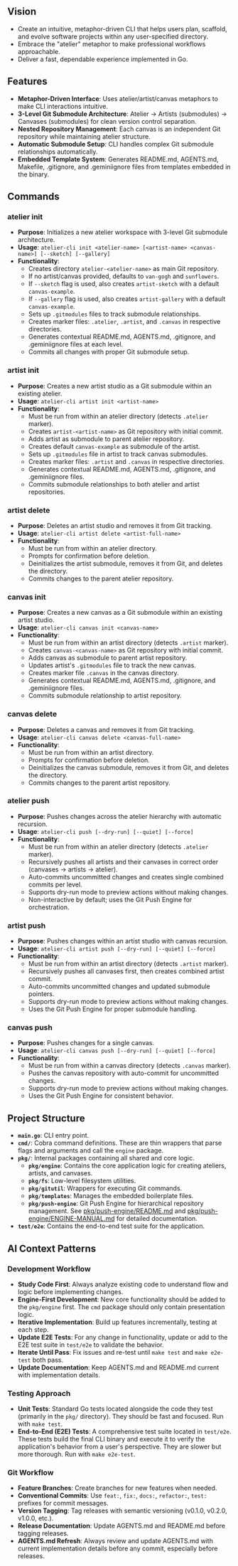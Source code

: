 ## Vision
- Create an intuitive, metaphor-driven CLI that helps users plan, scaffold, and evolve software projects within any user-specified directory.
- Embrace the "atelier" metaphor to make professional workflows approachable.
- Deliver a fast, dependable experience implemented in Go.

## Features
- **Metaphor-Driven Interface**: Uses atelier/artist/canvas metaphors to make CLI interactions intuitive.
- **3-Level Git Submodule Architecture**: Atelier → Artists (submodules) → Canvases (submodules) for clean version control separation.
- **Nested Repository Management**: Each canvas is an independent Git repository while maintaining atelier structure.
- **Automatic Submodule Setup**: CLI handles complex Git submodule relationships automatically.
- **Embedded Template System**: Generates README.md, AGENTS.md, Makefile, .gitignore, and .geminiignore files from templates embedded in the binary.

## Commands

### atelier init
- **Purpose**: Initializes a new atelier workspace with 3-level Git submodule architecture.
- **Usage**: `atelier-cli init <atelier-name> [<artist-name> <canvas-name>] [--sketch] [--gallery]`
- **Functionality**:
  - Creates directory `atelier-<atelier-name>` as main Git repository.
  - If no artist/canvas provided, defaults to `van-gogh` and `sunflowers`.
  - If `--sketch` flag is used, also creates `artist-sketch` with a default `canvas-example`.
  - If `--gallery` flag is used, also creates `artist-gallery` with a default `canvas-example`.
  - Sets up `.gitmodules` files to track submodule relationships.
  - Creates marker files: `.atelier`, `.artist`, and `.canvas` in respective directories.
  - Generates contextual README.md, AGENTS.md, .gitignore, and .geminiignore files at each level.
  - Commits all changes with proper Git submodule setup.

### artist init
- **Purpose**: Creates a new artist studio as a Git submodule within an existing atelier.
- **Usage**: `atelier-cli artist init <artist-name>`
- **Functionality**:
  - Must be run from within an atelier directory (detects `.atelier` marker).
  - Creates `artist-<artist-name>` as Git repository with initial commit.
  - Adds artist as submodule to parent atelier repository.
  - Creates default `canvas-example` as submodule of the artist.
  - Sets up `.gitmodules` file in artist to track canvas submodules.
  - Creates marker files: `.artist` and `.canvas` in respective directories.
  - Generates contextual README.md, AGENTS.md, .gitignore, and .geminiignore files.
  - Commits submodule relationships to both atelier and artist repositories.

### artist delete
- **Purpose**: Deletes an artist studio and removes it from Git tracking.
- **Usage**: `atelier-cli artist delete <artist-full-name>`
- **Functionality**:
  - Must be run from within an atelier directory.
  - Prompts for confirmation before deletion.
  - Deinitializes the artist submodule, removes it from Git, and deletes the directory.
  - Commits changes to the parent atelier repository.

### canvas init
- **Purpose**: Creates a new canvas as a Git submodule within an existing artist studio.
- **Usage**: `atelier-cli canvas init <canvas-name>`
- **Functionality**:
  - Must be run from within an artist directory (detects `.artist` marker).
  - Creates `canvas-<canvas-name>` as Git repository with initial commit.
  - Adds canvas as submodule to parent artist repository.
  - Updates artist's `.gitmodules` file to track the new canvas.
  - Creates marker file `.canvas` in the canvas directory.
  - Generates contextual README.md, AGENTS.md, .gitignore, and .geminiignore files.
  - Commits submodule relationship to artist repository.

### canvas delete
- **Purpose**: Deletes a canvas and removes it from Git tracking.
- **Usage**: `atelier-cli canvas delete <canvas-full-name>`
- **Functionality**:
  - Must be run from within an artist directory.
  - Prompts for confirmation before deletion.
  - Deinitializes the canvas submodule, removes it from Git, and deletes the directory.
  - Commits changes to the parent artist repository.

### atelier push
- **Purpose**: Pushes changes across the atelier hierarchy with automatic recursion.
- **Usage**: `atelier-cli push [--dry-run] [--quiet] [--force]`
- **Functionality**:
  - Must be run from within an atelier directory (detects `.atelier` marker).
  - Recursively pushes all artists and their canvases in correct order (canvases → artists → atelier).
  - Auto-commits uncommitted changes and creates single combined commits per level.
  - Supports dry-run mode to preview actions without making changes.
  - Non-interactive by default; uses the Git Push Engine for orchestration.

### artist push
- **Purpose**: Pushes changes within an artist studio with canvas recursion.
- **Usage**: `atelier-cli artist push [--dry-run] [--quiet] [--force]`
- **Functionality**:
  - Must be run from within an artist directory (detects `.artist` marker).
  - Recursively pushes all canvases first, then creates combined artist commit.
  - Auto-commits uncommitted changes and updated submodule pointers.
  - Supports dry-run mode to preview actions without making changes.
  - Uses the Git Push Engine for proper submodule handling.

### canvas push
- **Purpose**: Pushes changes for a single canvas.
- **Usage**: `atelier-cli canvas push [--dry-run] [--quiet] [--force]`
- **Functionality**:
  - Must be run from within a canvas directory (detects `.canvas` marker).
  - Pushes the canvas repository with auto-commit for uncommitted changes.
  - Supports dry-run mode to preview actions without making changes.
  - Uses the Git Push Engine for consistent behavior.
  
## Project Structure
- **`main.go`**: CLI entry point.
- **`cmd/`**: Cobra command definitions. These are thin wrappers that parse flags and arguments and call the `engine` package.
- **`pkg/`**: Internal packages containing all shared and core logic.
  - **`pkg/engine`**: Contains the core application logic for creating ateliers, artists, and canvases.
  - **`pkg/fs`**: Low-level filesystem utilities.
  - **`pkg/gitutil`**: Wrappers for executing Git commands.
  - **`pkg/templates`**: Manages the embedded boilerplate files.
  - **`pkg/push-engine`**: Git Push Engine for hierarchical repository management. See [pkg/push-engine/README.md](pkg/push-engine/README.md) and [pkg/push-engine/ENGINE-MANUAL.md](pkg/push-engine/ENGINE-MANUAL.md) for detailed documentation.
- **`test/e2e`**: Contains the end-to-end test suite for the application.

## AI Context Patterns

### Development Workflow
- **Study Code First**: Always analyze existing code to understand flow and logic before implementing changes.
- **Engine-First Development**: New core functionality should be added to the `pkg/engine` first. The `cmd` package should only contain presentation logic.
- **Iterative Implementation**: Build up features incrementally, testing at each step.
- **Update E2E Tests**: For any change in functionality, update or add to the E2E test suite in `test/e2e` to validate the behavior.
- **Iterate Until Pass**: Fix issues and re-test until `make test` and `make e2e-test` both pass.
- **Update Documentation**: Keep AGENTS.md and README.md current with implementation details.

### Testing Approach
- **Unit Tests**: Standard Go tests located alongside the code they test (primarily in the `pkg/` directory). They should be fast and focused. Run with `make test`.
- **End-to-End (E2E) Tests**: A comprehensive test suite located in `test/e2e`. These tests build the final CLI binary and execute it to verify the application's behavior from a user's perspective. They are slower but more thorough. Run with `make e2e-test`.

### Git Workflow
- **Feature Branches**: Create branches for new features when needed.
- **Conventional Commits**: Use `feat:`, `fix:`, `docs:`, `refactor:`, `test:` prefixes for commit messages.
- **Version Tagging**: Tag releases with semantic versioning (v0.1.0, v0.2.0, v1.0.0, etc.).
- **Release Documentation**: Update AGENTS.md and README.md before tagging releases.
- **AGENTS.md Refresh**: Always review and update AGENTS.md with current implementation details before any commit, especially before releases.